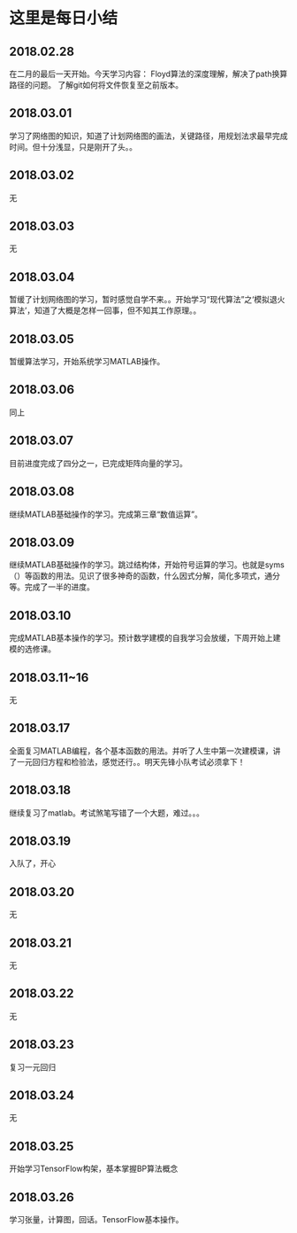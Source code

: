 这里是每日小结
===
2018.02.28
----
在二月的最后一天开始。今天学习内容：
Floyd算法的深度理解，解决了path换算路径的问题。
了解git如何将文件恢复至之前版本。

2018.03.01
----
学习了网络图的知识，知道了计划网络图的画法，关键路径，用规划法求最早完成时间。但十分浅显，只是刚开了头。。

2018.03.02
---
无

2018.03.03
--
无

2018.03.04
---
暂缓了计划网络图的学习，暂时感觉自学不来。。开始学习“现代算法”之‘模拟退火算法’，知道了大概是怎样一回事，但不知其工作原理。。

2018.03.05
--
暂缓算法学习，开始系统学习MATLAB操作。

2018.03.06
--
同上

2018.03.07
--
目前进度完成了四分之一，已完成矩阵向量的学习。

2018.03.08
---
继续MATLAB基础操作的学习。完成第三章“数值运算”。

2018.03.09
--
继续MATLAB基础操作的学习。跳过结构体，开始符号运算的学习。也就是syms（）等函数的用法。见识了很多神奇的函数，什么因式分解，简化多项式，通分等。完成了一半的进度。

2018.03.10
--
完成MATLAB基本操作的学习。预计数学建模的自我学习会放缓，下周开始上建模的选修课。

2018.03.11~16
--
无

2018.03.17
--
全面复习MATLAB编程，各个基本函数的用法。并听了人生中第一次建模课，讲了一元回归方程和检验法，感觉还行。。明天先锋小队考试必须拿下！

2018.03.18
--
继续复习了matlab。考试煞笔写错了一个大题，难过。。。

2018.03.19
--
入队了，开心

2018.03.20
--
无

2018.03.21
--
无

2018.03.22
--
无

2018.03.23
--
复习一元回归

2018.03.24
--
无

2018.03.25
--
开始学习TensorFlow构架，基本掌握BP算法概念

2018.03.26
--
学习张量，计算图，回话。TensorFlow基本操作。
